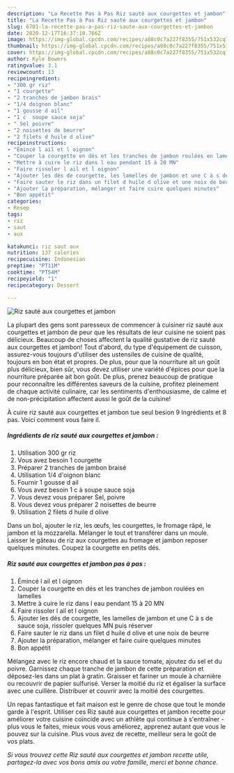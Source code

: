 ```yaml
---
description: "La Recette Pas à Pas Riz sauté aux courgettes et jambon"
title: "La Recette Pas à Pas Riz sauté aux courgettes et jambon"
slug: 6701-la-recette-pas-a-pas-riz-saute-aux-courgettes-et-jambon
date: 2020-12-17T16:37:10.766Z
image: https://img-global.cpcdn.com/recipes/a88c0c7a227f8355/751x532cq70/riz-saute-aux-courgettes-et-jambon-photo-principale-de-la-recette.jpg
thumbnail: https://img-global.cpcdn.com/recipes/a88c0c7a227f8355/751x532cq70/riz-saute-aux-courgettes-et-jambon-photo-principale-de-la-recette.jpg
cover: https://img-global.cpcdn.com/recipes/a88c0c7a227f8355/751x532cq70/riz-saute-aux-courgettes-et-jambon-photo-principale-de-la-recette.jpg
author: Kyle Bowers
ratingvalue: 3.1
reviewcount: 13
recipeingredient:
- "300 gr riz"
- "1 courgette"
- "2 tranches de jambon brais"
- "1/4 doignon blanc"
- "1 gousse d ail"
- "1 c  soupe sauce soja"
- " Sel poivre"
- "2 noisettes de beurre"
- "2 filets d huile d olive"
recipeinstructions:
- "Émincé l ail et l oignon"
- "Couper la courgette en dés et les tranches de jambon roulées en lamelles"
- "Mettre à cuire le riz dans l eau pendant 15 à 20 MN"
- "Faire rissoler l ail et l oignon"
- "Ajouter les dés de courgette, les lamelles de jambon et une C à s de sauce soja, rissoler quelques MN puis réserver"
- "Faire sauter le riz dans un filet d huile d olive et une noix de beurre"
- "Ajouter la préparation, mélanger et faire cuire quelques minutes"
- "Bon appétit"
categories:
- Resep
tags:
- riz
- saut
- aux

katakunci: riz saut aux 
nutrition: 137 calories
recipecuisine: Indonesian
preptime: "PT11M"
cooktime: "PT54M"
recipeyield: "1"
recipecategory: Dessert

---
```



![Riz sauté aux courgettes et jambon](https://img-global.cpcdn.com/recipes/a88c0c7a227f8355/751x532cq70/riz-saute-aux-courgettes-et-jambon-photo-principale-de-la-recette.jpg)

La plupart des gens sont paresseux de commencer à cuisiner riz sauté aux courgettes et jambon de peur que les résultats de leur cuisine ne soient pas délicieux. Beaucoup de choses affectent la qualité gustative de riz sauté aux courgettes et jambon! Tout d'abord, du type d'équipement de cuisson, assurez-vous toujours d'utiliser des ustensiles de cuisine de qualité, toujours en bon état et propres. De plus, pour que la nourriture ait un goût plus délicieux, bien sûr, vous devez utiliser une variété d'épices pour que la nourriture préparée ait bon goût. De plus, prenez beaucoup de pratique pour reconnaître les différentes saveurs de la cuisine, profitez pleinement de chaque activité culinaire, car les sentiments d'enthousiasme, de calme et de non-précipitation affectent aussi le goût de la cuisine!

<!--inarticleads1-->

À cuire riz sauté aux courgettes et jambon tue seul besion 9 Ingrédients et 8 pas. Voici comment vous faire il.

##### Ingrédients de riz sauté aux courgettes et jambon :

1. Utilisation 300 gr riz
1. Vous avez besoin 1 courgette
1. Préparer 2 tranches de jambon braisé
1. Utilisation 1/4 d&#39;oignon blanc
1. Fournir 1 gousse d ail
1. Vous avez besoin 1 c à soupe sauce soja
1. Vous devez vous préparer  Sel, poivre
1. Vous devez vous préparer 2 noisettes de beurre
1. Utilisation 2 filets d huile d olive


Dans un bol, ajouter le riz, les œufs, les courgettes, le fromage râpé, le jambon et la mozzarella. Mélanger le tout et transférer dans un moule. Laisser le gâteau de riz aux courgettes au fromage et jambon reposer quelques minutes. Coupez la courgette en petits dés. 

<!--inarticleads2-->

##### Riz sauté aux courgettes et jambon pas à pas :

1. Émincé l ail et l oignon
1. Couper la courgette en dés et les tranches de jambon roulées en lamelles
1. Mettre à cuire le riz dans l eau pendant 15 à 20 MN
1. Faire rissoler l ail et l oignon
1. Ajouter les dés de courgette, les lamelles de jambon et une C à s de sauce soja, rissoler quelques MN puis réserver
1. Faire sauter le riz dans un filet d huile d olive et une noix de beurre
1. Ajouter la préparation, mélanger et faire cuire quelques minutes
1. Bon appétit


Mélangez avec le riz encore chaud et la sauce tomate, ajoutez du sel et du poivre. Garnissez chaque tranche de jambon de cette préparation et déposez-les dans un plat à gratin. Graisser et fariner un moule à charnière ou recouvrir de papier sulfurisé. Verser la moitié du riz et égaliser la surface avec une cuillère. Distribuer et couvrir avec la moitié des courgettes. 

<!--inarticleads1-->

<p>
Un repas fantastique et fait maison est le genre de chose que tout le monde garde à l'esprit. Utiliser ces Riz sauté aux courgettes et jambon recette pour améliorer votre cuisine coïncide avec un athlète qui continue à s'entraîner - plus vous le faites, mieux vous vous améliorez, apprenez autant que vous le pouvez sur la cuisine. Plus vous avez de recette, meilleur sera le goût de vos plats.
</p>

<p>
<i>Si vous trouvez cette Riz sauté aux courgettes et jambon recette utile, partagez-la avec vos bons amis ou votre famille, merci et bonne chance.</i>
</p>
